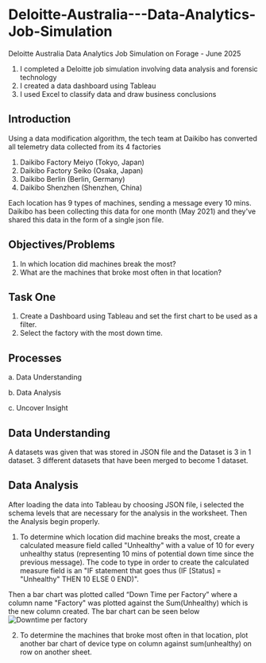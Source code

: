# Deloitte-Australia---Data-Analytics-Job-Simulation
Deloitte Australia Data Analytics Job Simulation on Forage - June 2025

1. 	I completed a Deloitte job simulation involving data analysis and forensic technology 
2. 	I created a data dashboard using Tableau 
3. 	I used Excel to classify data and draw business conclusions

## Introduction
Using a data modification algorithm, the tech team at Daikibo has converted all telemetry data collected from its 4 factories
1. Daikibo Factory Meiyo (Tokyo, Japan)
2. Daikibo Factory Seiko (Osaka, Japan)
3. Daikibo Berlin (Berlin, Germany)
4.  Daikibo Shenzhen (Shenzhen, China)
   
Each location has 9 types of machines, sending a message every 10 mins. Daikibo has been collecting this data for one month (May 2021)
and they've shared this data in the form of a single json file.

## Objectives/Problems
1. In which location did machines break the most?
2. What are the machines that broke most often in that location?

## Task One
1.	Create a Dashboard using Tableau and set the first chart to be used as a filter.
2.	Select the factory with the most down time.

## Processes
a. Data Understanding

b. Data Analysis

c. Uncover Insight

## Data Understanding
A datasets was given that was stored in JSON file and the Dataset is 3 in 1 dataset. 3 different datasets that have been merged to become 1 dataset.

 ## Data Analysis
 After loading the data into Tableau by choosing JSON file, i selected the schema levels that are necessary for the analysis in the worksheet.
 Then the Analysis begin properly.
 1. To determine which location did machine breaks the most, create a calculated measure field called "Unhealthy" with a value of 10 for every unhealthy status (representing 10 mins of potential down time since the previous message). The code to type in order to create the calculated measure field is an "IF statement that goes thus (IF [Status] = "Unhealthy" THEN 10 ELSE 0 END)".

Then a bar chart was plotted called “Down Time per Factory” where a column  name "Factory" was plotted against the Sum(Unhealthy) which is the new column created. The bar chart can be seen below
![Downtime per factory](https://github.com/user-attachments/assets/1ffe33f2-cf40-4ab7-ac90-e128b9030350)


2. To determine the machines that broke most often in that location, plot another bar chart of device type on column against sum(unhealthy) on row on another sheet. 
  
